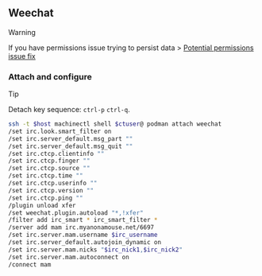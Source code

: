 ## Weechat

> [!WARNING]
> If you have permissions issue trying to persist data > [Potential
> permissions issue
> fix](https://github.com/weechat/weechat-container/issues/10#issuecomment-2472077317)

### Attach and configure

> [!TIP]
> Detach key sequence: `ctrl-p` `ctrl-q`.

```bash
ssh -t $host machinectl shell $ctuser@ podman attach weechat
/set irc.look.smart_filter on
/set irc.server_default.msg_part ""
/set irc.server_default.msg_quit ""
/set irc.ctcp.clientinfo ""
/set irc.ctcp.finger ""
/set irc.ctcp.source ""
/set irc.ctcp.time ""
/set irc.ctcp.userinfo ""
/set irc.ctcp.version ""
/set irc.ctcp.ping ""
/plugin unload xfer
/set weechat.plugin.autoload "*,!xfer"
/filter add irc_smart * irc_smart_filter *
/server add mam irc.myanonamouse.net/6697
/set irc.server.mam.username $irc_username
/set irc.server_default.autojoin_dynamic on
/set irc.server.mam.nicks "$irc_nick1,$irc_nick2"
/set irc.server.mam.autoconnect on
/connect mam
```
